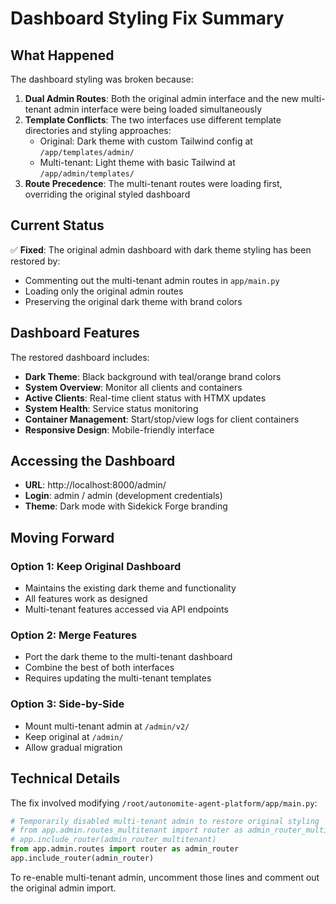 # Dashboard Styling Fix Summary

## What Happened

The dashboard styling was broken because:

1. **Dual Admin Routes**: Both the original admin interface and the new multi-tenant admin interface were being loaded simultaneously
2. **Template Conflicts**: The two interfaces use different template directories and styling approaches:
   - Original: Dark theme with custom Tailwind config at `/app/templates/admin/`
   - Multi-tenant: Light theme with basic Tailwind at `/app/admin/templates/`
3. **Route Precedence**: The multi-tenant routes were loading first, overriding the original styled dashboard

## Current Status

✅ **Fixed**: The original admin dashboard with dark theme styling has been restored by:
- Commenting out the multi-tenant admin routes in `app/main.py`
- Loading only the original admin routes
- Preserving the original dark theme with brand colors

## Dashboard Features

The restored dashboard includes:
- **Dark Theme**: Black background with teal/orange brand colors
- **System Overview**: Monitor all clients and containers
- **Active Clients**: Real-time client status with HTMX updates
- **System Health**: Service status monitoring
- **Container Management**: Start/stop/view logs for client containers
- **Responsive Design**: Mobile-friendly interface

## Accessing the Dashboard

- **URL**: http://localhost:8000/admin/
- **Login**: admin / admin (development credentials)
- **Theme**: Dark mode with Sidekick Forge branding

## Moving Forward

### Option 1: Keep Original Dashboard
- Maintains the existing dark theme and functionality
- All features work as designed
- Multi-tenant features accessed via API endpoints

### Option 2: Merge Features
- Port the dark theme to the multi-tenant dashboard
- Combine the best of both interfaces
- Requires updating the multi-tenant templates

### Option 3: Side-by-Side
- Mount multi-tenant admin at `/admin/v2/`
- Keep original at `/admin/`
- Allow gradual migration

## Technical Details

The fix involved modifying `/root/autonomite-agent-platform/app/main.py`:
```python
# Temporarily disabled multi-tenant admin to restore original styling
# from app.admin.routes_multitenant import router as admin_router_multitenant
# app.include_router(admin_router_multitenant)
from app.admin.routes import router as admin_router
app.include_router(admin_router)
```

To re-enable multi-tenant admin, uncomment those lines and comment out the original admin import.
